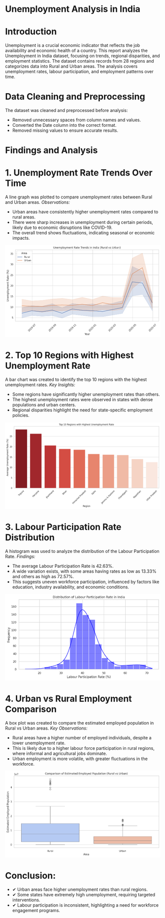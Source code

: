 # Unemployment Analysis in India
# Introduction
Unemployment is a crucial economic indicator that reflects the job availability and economic health of a country. This report analyzes the Unemployment in India dataset, focusing on trends, regional disparities, and employment statistics. The dataset contains records from 28 regions and categorizes data into Rural and Urban areas. The analysis covers unemployment rates, labour participation, and employment patterns over time.

# Data Cleaning and Preprocessing
The dataset was cleaned and preprocessed before analysis:
+ Removed unnecessary spaces from column names and values.
+ Converted the Date column into the correct format.
+ Removed missing values to ensure accurate results.

# Findings and Analysis
# 1. Unemployment Rate Trends Over Time
A line graph was plotted to compare unemployment rates between Rural and Urban areas.
*Observations:*
+ Urban areas have consistently higher unemployment rates compared to rural areas.
+ There were sharp increases in unemployment during certain periods, likely due to economic disruptions like COVID-19.
+ The overall trend shows fluctuations, indicating seasonal or economic impacts.

![image alt](https://github.com/Engr-Usman-Ali/CodeAlpha_Task_Unemployment_Analysis/blob/a6557bac806fe31b57d3d373fe3591f98450f549/Unemployment%20Rate%20Trends%20Over%20Time.png)

# 2. Top 10 Regions with Highest Unemployment Rate
A bar chart was created to identify the top 10 regions with the highest unemployment rates.
*Key Insights:*
+ Some regions have significantly higher unemployment rates than others.
+ The highest unemployment rates were observed in states with dense populations and urban centers.
+ Regional disparities highlight the need for state-specific employment policies.

![image alt](https://github.com/Engr-Usman-Ali/CodeAlpha_Task_Unemployment_Analysis/blob/a6557bac806fe31b57d3d373fe3591f98450f549/Region.png)

# 3. Labour Participation Rate Distribution
A histogram was used to analyze the distribution of the Labour Participation Rate.
*Findings:*
+ The average Labour Participation Rate is 42.63%.
+ A wide variation exists, with some areas having rates as low as 13.33% and others as high as 72.57%.
+ This suggests uneven workforce participation, influenced by factors like education, industry availability, and economic conditions.

![image alt](https://github.com/Engr-Usman-Ali/CodeAlpha_Task_Unemployment_Analysis/blob/a6557bac806fe31b57d3d373fe3591f98450f549/Distribution.png)

# 4. Urban vs Rural Employment Comparison
A box plot was created to compare the estimated employed population in Rural vs Urban areas.
*Key Observations:*
+ Rural areas have a higher number of employed individuals, despite a lower unemployment rate.
+ This is likely due to a higher labour force participation in rural regions, where informal and agricultural jobs dominate.
+ Urban employment is more volatile, with greater fluctuations in the workforce.

![image alt](https://github.com/Engr-Usman-Ali/CodeAlpha_Task_Unemployment_Analysis/blob/a6557bac806fe31b57d3d373fe3591f98450f549/Rural%20vs%20Urban.png)

# Conclusion:
+ ✔ Urban areas face higher unemployment rates than rural regions.
+ ✔ Some states have extremely high unemployment, requiring targeted interventions.
+ ✔ Labour participation is inconsistent, highlighting a need for workforce engagement programs.
